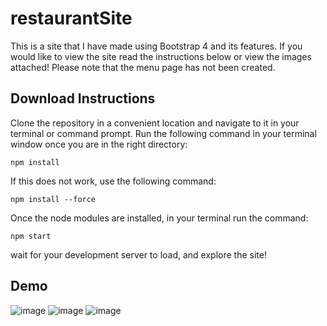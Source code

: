 # restaurantSite

This is a site that I have made using Bootstrap 4 and its features. If you would like to view the site read the instructions below or view the images attached! Please note that the menu page has not been created.

## Download Instructions

Clone the repository in a convenient location and navigate to it in your terminal or command prompt. Run the following command in your terminal window once you are in the right directory:

```npm install```

If this does not work, use the following command:

```npm install --force```

Once the node modules are installed, in your terminal run the command:

```npm start```

wait for your development server to load, and explore the site!

## Demo

![image](https://user-images.githubusercontent.com/67477587/127752079-9aef6986-0d89-4b6d-abb8-3145b4ea03a6.png)
![image](https://user-images.githubusercontent.com/67477587/127752082-47eb057b-b0df-4fe8-a3f7-148b57201a87.png)
![image](https://user-images.githubusercontent.com/67477587/127752091-f36b2d3e-5e33-4b04-afb7-c198ba9bcf9a.png)
